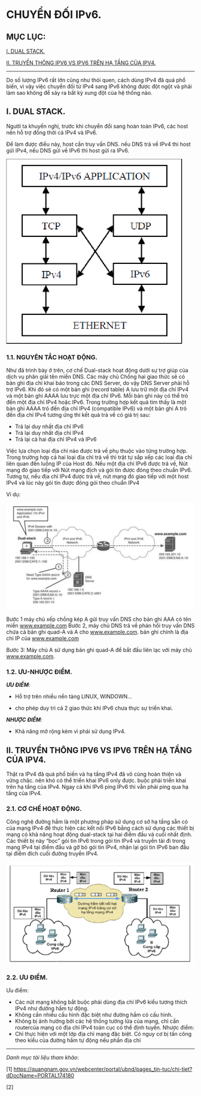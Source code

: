# CHUYỂN ĐỐI IPv6.


## MỤC LỤC:

[I. DUAL STACK.](#i-dual-stack)

[II. TRUYỀN THÔNG IPV6 VS IPV6 TRÊN HẠ TẦNG CỦA IPV4.](#ii-truyền-thông-ipv6-vs-ipv6-trên-hạ-tầng-của-ipv4)



---

 Do số lượng IPv6 rất lớn cũng như thói quen, cách dùng IPv4 đã quá phổ biến, vì vậy việc chuyển đối từ IPv4 sang IPv6 không được đột ngột và phải làm sao không để sảy ra bất kỳ xung đột của hệ thống nào.







## I. DUAL STACK.

Người ta khuyến nghị, trước khi chuyển đổi sang hoàn toàn IPv6, các host nên hỗ trợ đồng thời cả IPv4 và IPv6.

Để làm được điều này, host cần truy vấn DNS. nếu DNS trả về IPv4 thì host gửi IPv4, nếu DNS gửi về IPv6 thì host gửi ra IPv6.

![hinh ](../images/15_dualstack.png)


### 1.1. NGUYÊN TẮC HOẠT ĐỘNG.


Như đã trình bày ở trên, cơ chế Dual-stack hoạt động dưới sự trợ giúp của dịch vụ phân giải tên miền DNS. Các máy chủ Chồng hai giao thức sẽ có bản ghi địa chỉ khai báo trong các DNS Server, do vậy DNS Server phải hỗ trợ IPv6. Khi đó sẽ có một bản ghi (record table) A lưu trữ một địa chỉ IPv4 và một bản ghi AAAA lưu trực một địa chỉ IPv6. Mỗi bản ghi này có thể trỏ đến một địa chỉ IPv4 hoặc IPv6. Trong trường hợp kết quả tìm thấy là một bản ghi AAAA trỏ đến địa chỉ IPv4 (compatible IPv6) và một bản ghi A trỏ đến địa chỉ IPv4 tương ứng thí kết quả trả về có giá trị sau:

- Trả lại duy nhất địa chỉ IPv6
- Trả lại duy nhất địa chỉ IPv4
- Trả lại cả hai địa chỉ IPv4 và IPv6

Việc lựa chọn loại địa chỉ nào được trả về phụ thuộc vào từng trường hợp. Trong trường hợp cả hai loại địa chỉ trả về thì trật tự sắp xếp các loại địa chỉ liên quan đến luồng IP của Host đó. Nếu một địa chỉ IPv6 được trả về, Nút mạng đó giao tiếp với Nút mạng địch và gói tin được đóng theo chuẩn IPv6. Tương tự, nếu địa chỉ IPv4 được trả về, nút mạng đó giao tiếp với một host IPv4 và lúc này gói tin được đóng gói theo chuẩn IPv4


Ví dụ:


![hinh ](../images/17_dualstack.png)

Bước 1  máy chủ xếp chồng kép A gửi truy vấn DNS cho bản ghi AAA có tên miền www.example.com
Bước 2, máy chủ DNS trả về phản hồi truy vấn DNS chứa cả bản ghi quad-A và A cho www.example.com. bản ghi chính là địa chỉ IP của www.example.com

Bước 3: Máy chủ A sử dụng bản ghi quad-A để bắt đầu liên lạc với máy 
chủ www.example.com. 








### 1.2. ƯU-NHƯỢC ĐIỂM.

***ƯU ĐIỂM***:

- Hỗ trợ trên nhiều nền tảng LINUX, WINDOWN...

- cho phép duy trì cả 2 giao thức khi IPv6 chưa thực sự triển khai.

***NHƯỢC ĐIỂM***:

- Khả năng mở rộng kém vì phải sử dụng IPv4.

## II. TRUYỀN THÔNG IPV6 VS IPV6 TRÊN HẠ TẦNG CỦA IPV4.

Thật ra IPv4 đã quá phổ biến và hạ tầng IPv4 đã vô cùng hoàn thiện và vững chăc. nên khó có thể triển khai IPv6 only được. buộc phải triển khai trên hạ tầng của IPv4. Ngay cả khi IPv6 ping IPv6 thì vẫn phải ping qua hạ tầng của IPv4.


### 2.1. CƠ CHẾ HOẠT ĐỘNG.


Công nghệ đường hầm là một phương pháp sử dụng cơ sở hạ tầng sẵn có của mạng IPv4 để thực hiện các kết nối IPv6 bằng cách sử dụng các thiết bị mạng có khả năng hoạt động dual-stack tại hai điểm đầu và cuối nhất định. Các thiết bị này “bọc” gói tin IPv6 trong gói tin IPv4 và truyền tải đi trong mạng IPv4 tại điểm đầu và gỡ bỏ gói tin IPv4, nhận lại gói tin IPv6 ban đầu tại điểm đích cuối đường truyền IPv4.

![hinh ](../images/18_duongham.png)







### 2.2. ƯU ĐIỂM.

Ưu điểm:
- Các nút mạng không bắt buộc phải dùng địa chỉ IPv6 kiểu tương thích IPv4 như đường hầm tự động.
- Không cần nhiều cấu hình đặc biệt như đường hầm có cấu hình.
- Không bị ảnh hưởng bởi các hệ thống tường lửa của mạng, chỉ cần routercủa mạng có địa chỉ IPv4 toàn cục có thể định tuyến. Nhược điểm:
- Chỉ thực hiện với một lớp địa chỉ mạng đặc biệt.
Có nguy cơ bị tấn công theo kiểu của đường hầm tự động nếu phần địa chỉ




---
*Danh mục tài liệu tham khảo*:

[1] https://quangnam.gov.vn/webcenter/portal/ubnd/pages_tin-tuc/chi-tiet?dDocName=PORTAL174180

[2] 



